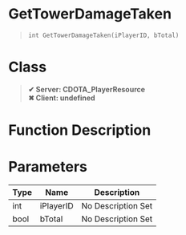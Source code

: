 # GetTowerDamageTaken
> `int GetTowerDamageTaken(iPlayerID, bTotal)`
# Class
> __✔ Server: CDOTA_PlayerResource__  
> __✖ Client: undefined__  
# Function Description

# Parameters
Type|Name|Description
--|--|--
int|iPlayerID|No Description Set
bool|bTotal|No Description Set
